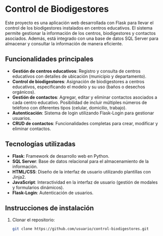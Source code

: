 # Control de Biodigestores

Este proyecto es una aplicación web desarrollada con Flask para llevar el control de los biodigestores instalados en centros educativos. El sistema permite gestionar la información de los centros, biodigestores y contactos asociados. Además, está integrado con una base de datos SQL Server para almacenar y consultar la información de manera eficiente.

## Funcionalidades principales

- **Gestión de centros educativos**: Registro y consulta de centros educativos con detalles de ubicación (municipio y departamento).
- **Control de biodigestores**: Asignación de biodigestores a centros educativos, especificando el modelo y su uso (baños o desechos orgánicos).
- **Gestión de contactos**: Agregar, editar y eliminar contactos asociados a cada centro educativo. Posibilidad de incluir múltiples números de teléfono con diferentes tipos (celular, domicilio, trabajo).
- **Autenticación**: Sistema de login utilizando Flask-Login para gestionar usuarios.
- **CRUD de contactos**: Funcionalidades completas para crear, modificar y eliminar contactos.

## Tecnologías utilizadas

- **Flask**: Framework de desarrollo web en Python.
- **SQL Server**: Base de datos relacional para el almacenamiento de la información.
- **HTML/CSS**: Diseño de la interfaz de usuario utilizando plantillas con Jinja2.
- **JavaScript**: Interactividad en la interfaz de usuario (gestión de modales y formularios dinámicos).
- **Flask-Login**: Autenticación de usuarios.

## Instrucciones de instalación

1. Clonar el repositorio:
   ```bash
   git clone https://github.com/usuario/control-biodigestores.git
